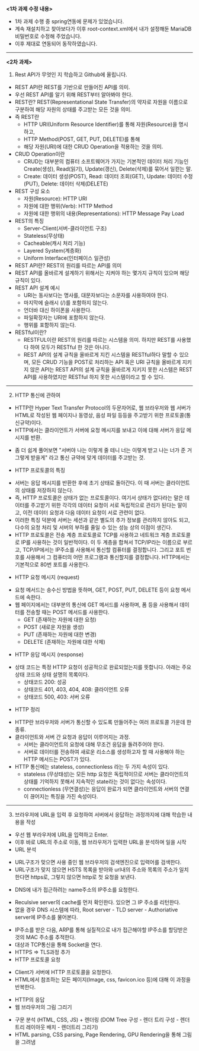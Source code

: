 **<1차 과제 수정 내용>**
 - 1차 과제 수행 중 spring연동에 문제가 있었습니다.
 - 계속 재설치하고 찾아보다가 이후 root-context.xml에서 내가 설정해둔 MariaDB 비밀번호로 수정해 주었습니다.
 - 이후 제대로 연동되어 동작하였습니다.

<hr/>

**<2차 과제>**

1.	Rest API가 무엇인 지 학습하고 Github에 올립니다.
  - REST API란 REST를 기반으로 만들어진 API를 의미. 
  - 우선 REST API를 알기 위해 REST부터 알아봐야 한다.
  - REST란? REST(Representational State Transfer)의 약자로 자원을 이름으로 구분하여 해당 자원의 상태를 주고받는 모든 것을 의미.
  - 즉 REST란 
    * HTTP URI(Uniform Resource Identifier)를 통해 자원(Resource)을 명시하고,
    * HTTP Method(POST, GET, PUT, DELETE)를 통해
    * 해당 자원(URI)에 대한 CRUD Operation을 적용하는 것을 의미.
  - CRUD Operation이란
    * CRUD는 대부분의 컴퓨터 소프트웨어가 가지는 기본적인 데이터 처리 기능인 Create(생성), Read(읽기), Update(갱신), Delete(삭제)를 묶어서 일컫는 말.
    * Create: 데이터 생성(POST), Read: 데이터 조회(GET), Update: 데이터 수정(PUT), Delete: 데이터 삭제(DELETE)
  - REST 구성 요소
    * 자원(Resource): HTTP URI
    * 자원에 대한 행위(Verb): HTTP Method
    * 자원에 대한 행위의 내용(Representations): HTTP Message Pay Load
  - REST의 특징
    * Server-Client(서버-클라이언트 구조)
    * Stateless(무상태)
    * Cacheable(캐시 처리 기능)
    * Layered System(계층화)
    * Uniform Interface(인터페이스 일관성)
  - REST API란? REST의 원리를 따르는 API를 의미
  - REST API를 올바르게 설계하기 위해서는 지켜야 하는 몇가지 규칙이 있으며 해당 규칙이 있다.
  - REST API 설계 예시
    * URI는 동사보다는 명사를, 대문자보다는 소문자를 사용하여야 한다.
    * 마지막에 슬래시 (/)를 포함하지 않는다.
    * 언더바 대신 하이폰을 사용한다.
    * 파일확장자는 URI에 포함하지 않는다.
    * 행위를 포함하지 않는다.
  - RESTful이란?
    * RESTFUL이란 REST의 원리를 따르는 시스템을 의미. 하지만 REST를 사용했다 하여 모두가 RESTful 한 것은 아니다.
    * REST API의 설계 규칙을 올바르게 지킨 시스템을 RESTful하다 말할 수 있으며, 모든 CRUD 기능을 POST로 처리하는 API 혹은 URI 규칙을 올바르게 지키지 않은 API는 REST API의 설계 규칙을 올바르게 지키지 못한 시스템은 REST API를 사용하였지만 RESTful 하지 못한 시스템이라고 할 수 있다.

<hr/>

2.	HTTP 통신에 관하여
-	HTTP란 Hyper Text Transfer Protocol의 두문자어로, 웹 브라우저와 웹 서버가 HTML로 작성된 웹 페이지나 동영상, 음성 파일 등등을 주고받기 위한 프로토콜(통신규약)이다.
-	HTTP에서는 클라이언트가 서버에 요청 메시지를 보내고 이에 대해 서버가 응답 메시지를 반환.
  * 좀 더 쉽게 풀어보면 "서버야 나는 이렇게 줄 테니 너는 이렇게 받고 나는 너가 준 거 그렇게 받을게" 라고 통신 규약에 맞게 데이터를 주고받는 것.
-	HTTP 프로토콜의 특징
  * 서버는 응답 메시지를 반환한 후에 초기 상태로 돌아간다. 이 때 서버는 클라이언트의 상태를 저장하지 않는다.
  * 즉, HTTP 프로토콜은 상태가 없는 프로토콜이다. 여기서 상태가 없다라는 말은 데이터를 주고받기 위한 각각의 데이터 요청이 서로 독립적으로 관리가 된다는 말이고, 이전 데이터 요청과 다음 데이터 요청이 서로 관련이 없다.
  * 이러한 특징 덕분에 서버는 세션과 같은 별도의 추가 정보를 관리하지 않아도 되고, 다수의 요청 처리 및 서버의 부하를 줄일 수 있는 성능 상의 이점이 생긴다.
  * HTTP 프로토콜은 전송 계층 프로토콜로 TCP를 사용하고 네트워크 계층 프로토콜로 IP를 사용하는 것이 일반적이다.
이 두 계층을 합쳐서 TCP/IP라는 이름으로 부르고, TCP/IP에서는 IP주소를 사용해서 통신할 컴퓨터를 결정합니다. 그리고 포트 번호를 사용해서 그 컴퓨터의 어떤 프로그램과 통신할지를 결정합니다. HTTP에서는 기본적으로 80번 포트를 사용한다.
-	HTTP 요청 메시지 (request)
  * 요청 메서드는 송수신 방법을 뜻하며, GET, POST, PUT, DELETE 등이 요청 메서드에 속한다.
  * 웹 페이지에서는 대부분의 통신에 GET 메서드를 사용하며, 폼 등을 사용해서 데이터를 전송할 때는 POST 메서드를 사용한다.
    +	GET (존재하는 자원에 대한 요청)
    +	POST (새로운 자원을 생성)
    +	PUT (존재하는 자원에 대한 변경)
    +	DELETE (존재하는 자원에 대한 삭제)
-	HTTP 응답 메시지 (response)
  * 상태 코드는 특정 HTTP 요청이 성공적으로 완료되었는지를 뜻합니다. 아래는 주요 상태 코드와 상태 설명의 목록이다.
    +	상태코드 200: 성공
    +	상태코드 401, 403, 404, 408: 클라이언트 오류
    +	상태코드 500, 403: 서버 오류
-	HTTP 정리
  * HTTP란 브라우저와 서버가 통신할 수 있도록 만들어주는 여러 프로토콜 가운데 한 종류. 
  * 클라이언트와 서버 간 요청과 응답이 이루어지는 과정.
    +	서버는 클라이언트의 요청에 대해 무조건 응답을 돌려주어야 한다.
    +	서버로 데이터를 전송하여 새로운 리소스를 생성하고자 할 때 사용해야 하는 HTTP 메서드는 POST가 있다.
  * HTTP 통신에는 stateless, connectionless 라는 두 가지 속성이 있다.
    +	stateless (무상태성)는 모든 http 요청은 독립적이므로 서버는 클라이언트의 상태를 기억하지 못해서 지속적인 state라는 것이 없다는 속성이다.
    +	connectionless (무연결성)는 응답이 완료가 되면 클라이언트와 서버의 연결이 끊어지는 특징을 가진 속성이다.

<hr/>

3.	브라우저에 URL을 입력 후 요청하여 서버에서 응답하는 과정까지에 대해 학습한 내용을 작성
-	우선 웹 부라우저에 URL을 입력하고 Enter.
-	이후 바로 URL의 주소로 이동, 웹 브라우저가 입력한 URL을 분석하며 일을 시작
-	URL 분석
  * URL구조가 맞으면 사용 중인 웹 브라우저의 검색엔진으로 입력어를 검색한다.
  * URL구조가 맞지 않으면 HSTS 목록을 받아와 url내의 주소와 목록의 주소가 일치한다면 https로, 그렇지 않으면 http로 첫 요청을 보낸다.
-	DNS에 내가 접근하려는 name주소의 IP주소를 요청한다.
  * Reculsive server의 cache를 먼저 확인한다. 있으면 그 IP 주소를 리턴한다.
  * 없을 경우 DNS 시스템에 따라, Root server - TLD server - Authoriative server에 IP주소를 물어본다.
-	IP주소를 받은 다음, ARP를 통해 실질적으로 내가 접근해야할 IP주소를 할당받은 것의 MAC 주소를 추적한다.
-	대상과 TCP통신을 통해 Socket을 연다.
-	HTTPS => TLS과정 추가
-	HTTP 프로토콜 요청
  * Client가 서버에 HTTP 프로토콜을 요청한다.
  * HTML에서 참조하는 모든 페이지(Image, css, favicon.ico 등)에 대해 이 과정을 반복한다.
-	HTTP의 응답
-	웹 브라우저의 그림 그리기
  *	구문 분석 (HTML, CSS, JS) + 렌더링 (DOM Tree 구성 - 렌더 트리 구성 - 렌더트리 레이아웃 배치 - 렌더트리 그리기)
  *	HTML parsing, CSS parsing, Page Rendering, GPU Rendering을 통해 그림을 그려냄
